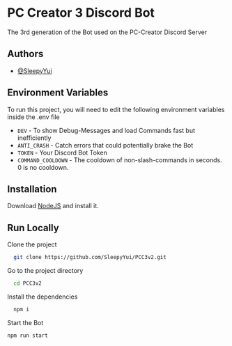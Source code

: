 
# PC Creator 3 Discord Bot

The 3rd generation of the Bot used on the PC-Creator Discord Server


## Authors

- [@SleepyYui](https://github.com/SleepyYui)


## Environment Variables

To run this project, you will need to edit the following environment variables inside the .env file

- `DEV` - To show Debug-Messages and load Commands fast but inefficiently
- `ANTI_CRASH` - Catch errors that could potentially brake the Bot
- `TOKEN` - Your Discord Bot Token
- `COMMAND_COOLDOWN` - The cooldown of non-slash-commands in seconds. 0 is no cooldown.




## Installation

Download [NodeJS](https://nodejs.org/en/download/) and install it.
## Run Locally

Clone the project

```bash
  git clone https://github.com/SleepyYui/PCC3v2.git
```

Go to the project directory

```bash
  cd PCC3v2
```

Install the dependencies

```bash
  npm i
```

Start the Bot

```bash
npm run start
```